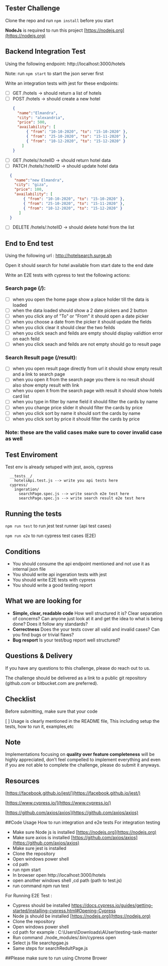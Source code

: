 ## Tester Challenge
Clone the repo and run ```npm install``` before you start

**NodeJs** is  required to run this project [https://nodejs.org](https://nodejs.org)
## Backend Integration Test
Using the following endpoint: http://localhost:3000/hotels 

Note: run ```npm start``` to start the json server first

Write an integration tests with jest for these endpoints:


- [ ] GET /hotels -> should return a list of hotels
- [ ] POST /hotels  -> should create a new hotel
  ```json
  {
    "name":"Elmandra",
    "city": "alexandria",
    "price": 500,
    "availability": [
        { "from": "10-10-2020", "to": "15-10-2020" },
        { "from": "25-10-2020", "to": "15-11-2020" },
        { "from": "10-12-2020", "to": "15-12-2020" }
      ]
  }
  ```  
- [ ] GET /hotels/:hotelID -> should return hotel data
- [ ] PATCH /hotels/:hotelID -> should update hotel data
```json
  {
    "name":"new Elmandra",
    "city": "giza",
    "price": 100,
    "availability": [
        { "from": "10-10-2020", "to": "15-10-2020" },
        { "from": "25-10-2020", "to": "15-11-2020" },
        { "from": "10-12-2020", "to": "15-12-2020" }
      ]
  }
  ``` 
- [ ] DELETE /hotels/:hotelID -> should delete hotel from the list

## End to End test

Using the following url : http://hotelsearch.surge.sh

Open it should search for hotel available from start date to the end date 

Write an E2E tests with cypress to test the following actions:

### Search page (/):

- [ ] when you open the home page show a place holder till the data is loaded
- [ ] when the data loaded should show a 2 date pickers and 2 button
- [ ] when you click any of "To" or "From" it should open a date picker
- [ ] when you choose a date from the picker it should update the fields
- [ ] when you click clear it should clear the two feilds
- [ ] when you click seach and feilds are empty should display validtion error on each feild
- [ ] when you click seach and feilds are not empty should go to result page
 
### Search Result page (/result):

- [ ] when you open result page directly from url it should show empty result and a link to search page
- [ ] when you open it from the search page you there is no result should also show empty result with link
- [ ] when you open it from the search page with result it should show hotels card list
- [ ] when you type in filter by name field it should filter the cards by name
- [ ] when you change price slider it should filter the cards by price
- [ ] when you click sort by name it should sort the cards by name
- [ ] when you click sort by price it should filter the cards by price

### Note: these are the valid cases make sure to cover invalid case as well

## Test Enviroment

Test env is already setuped with jest, axois, cypress

```
  __tests__/
    hotelsApi.test.js --> write you api tests here
  cypress/
    ingeration/
      searchPage.spec.js --> write search e2e test here
      searchPage.spec.js --> write search result e2e test here
```
## Running the tests

```npm run test``` to run jest test runner (api test cases)

```npm run e2e``` to run cypress test cases (E2E)

## Conditions
- You should consume the api endpoint mentioned and not use it as internal json file
- You should write api ingeration tests with jest
- You should write E2E tests with cypress
- You should write a good testing report

## What we are looking for

- **Simple, clear, readable code** How well structured it is? Clear separation of concerns? Can anyone just look at it and get the idea to
what is being done? Does it follow any standards?
- **Correctness** Does the your tests cover all valid and invalid cases? Can you find bugs or trivial flaws?
- **Bug resport** Is your test/bug report well structured?


## Questions & Delivery

If you have any questions to this challenge, please do reach out to us.

The challenge should be delivered as a link to a public git repository (github.com or bitbucket.com are preferred).

## Checklist

Before submitting, make sure that your code

[ ] Usage is clearly mentioned in the README file, This including setup the tests, how to run it, examples,etc

## Note

Implementations focusing on **quality over feature completeness** will be highly appreciated,  don’t feel compelled to implement everything and even if you are not able to complete the challenge, please do submit it anyways.

## Resources

[https://facebook.github.io/jest/](https://facebook.github.io/jest/)

[https://www.cypress.io/](https://www.cypress.io/)

[https://github.com/axios/axios](https://github.com/axios/axios)

##Code Usage
How to run integration and e2e tests
For integration testing
- Make sure Node js is installed [https://nodejs.org](https://nodejs.org)
- Make sure axios is installed [https://github.com/axios/axios](https://github.com/axios/axios)
- Make sure jest is installed
- Clone the repository
- Open windows power shell
- cd path   
- run npm start 
- In browser open http://localhost:3000/hotels 
- open another windows shell ,cd path (path to test.js) 
- run command npm run test



For Running E2E Test :
- Cypress should be installed https://docs.cypress.io/guides/getting-started/installing-cypress.html#Opening-Cypress
- Node js should be installed [https://nodejs.org](https://nodejs.org)
- Clone the repository
- Open windows power shell
- cd path  for example : C:\Users\Downloads\AUser\testing-task-master
- Run command   ./node_modules/.bin/cypress open
- Select js file searchpgae.js
- Same steps for searchRedultPage.js

##Please make sure to run using Chrome Brower





